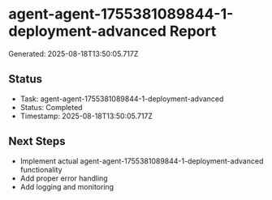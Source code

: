 # agent-agent-1755381089844-1-deployment-advanced Report

Generated: 2025-08-18T13:50:05.717Z

## Status
- Task: agent-agent-1755381089844-1-deployment-advanced
- Status: Completed
- Timestamp: 2025-08-18T13:50:05.717Z

## Next Steps
- Implement actual agent-agent-1755381089844-1-deployment-advanced functionality
- Add proper error handling
- Add logging and monitoring
